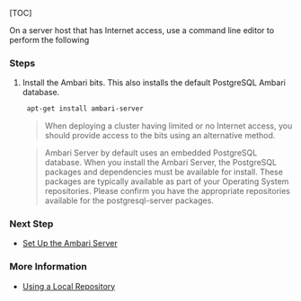 [TOC]

On a server host that has Internet access, use a command line editor to perform the following

### Steps

1. Install the Ambari bits. This also installs the default PostgreSQL Ambari database.

   ```bash
    apt-get install ambari-server
    ```

    > When deploying a cluster having limited or no Internet access, you should provide access to the bits using an alternative method.
    
    > Ambari Server by default uses an embedded PostgreSQL database. When you install the Ambari Server, the PostgreSQL packages and dependencies must be available for install. These packages are typically available as part of your Operating System repositories. Please confirm you have the appropriate repositories available for the postgresql-server packages.

### Next Step

- [Set Up the Ambari Server]($SetUpTheAmbariServer)

### More Information

- [Using a Local Repository]($UsingALocalRepository)
